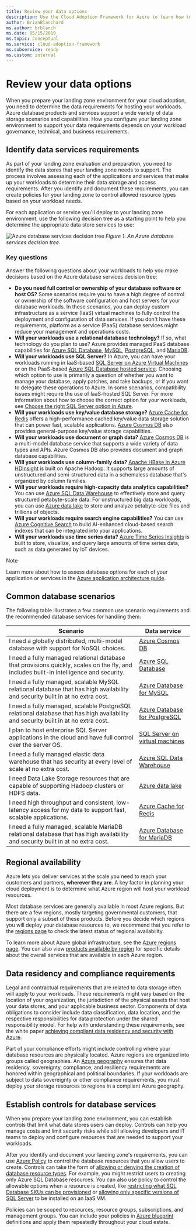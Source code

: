 ```yaml
---
title: Review your data options
description: Use the Cloud Adoption Framework for Azure to learn how to determine the data requirements for hosting your workloads.
author: BrianBlanchard
ms.author: brblanch
ms.date: 05/15/2019
ms.topic: conceptual
ms.service: cloud-adoption-framework
ms.subservice: ready
ms.custom: internal
---
```


# Review your data options

When you prepare your landing zone environment for your cloud adoption, you need to determine the data requirements for hosting your workloads. Azure database products and services support a wide variety of data storage scenarios and capabilities. How you configure your landing zone environment to support your data requirements depends on your workload governance, technical, and business requirements.

## Identify data services requirements

As part of your landing zone evaluation and preparation, you need to identify the data stores that your landing zone needs to support. The process involves assessing each of the applications and services that make up your workloads to determine their data storage and access requirements. After you identify and document these requirements, you can create policies for your landing zone to control allowed resource types based on your workload needs.

For each application or service you'll deploy to your landing zone environment, use the following decision tree as a starting point to help you determine the appropriate data store services to use:

![Azure database services decision tree](../../_images/ready/data-decision-tree.png)
_Figure 1: An Azure database services decision tree._

### Key questions

Answer the following questions about your workloads to help you make decisions based on the Azure database services decision tree:

- **Do you need full control or ownership of your database software or host OS?** Some scenarios require you to have a high degree of control or ownership of the software configuration and host servers for your database workloads. In these scenarios, you can deploy custom infrastructure as a service (IaaS) virtual machines to fully control the deployment and configuration of data services. If you don't have these requirements, platform as a service (PaaS) database services might reduce your management and operations costs.
- **Will your workloads use a relational database technology?** If so, what technology do you plan to use? Azure provides managed PaaS database capabilities for [Azure SQL Database](/azure/sql-database/sql-database-technical-overview), [MySQL](/azure/mysql/overview), [PostgreSQL](/azure/postgresql/overview), and [MariaDB](/azure/mariadb/overview).
- **Will your workloads use SQL Server?** In Azure, you can have your workloads running in IaaS-based [SQL Server on Azure Virtual Machines](/azure/azure-sql/virtual-machines) or on the PaaS-based [Azure SQL Database hosted service](/azure/sql-database/sql-database-technical-overview). Choosing which option to use is primarily a question of whether you want to manage your database, apply patches, and take backups, or if you want to delegate these operations to Azure. In some scenarios, compatibility issues might require the use of IaaS-hosted SQL Server. For more information about how to choose the correct option for your workloads, see [Choose the right SQL Server option in Azure](/azure/sql-database/sql-database-paas-vs-sql-server-iaas).
- **Will your workloads use key/value database storage?** [Azure Cache for Redis](/azure/azure-cache-for-redis/cache-overview) offers a high-performance cached key/value data storage solution that can power fast, scalable applications. [Azure Cosmos DB](/azure/cosmos-db/introduction) also provides general-purpose key/value storage capabilities.
- **Will your workloads use document or graph data?** [Azure Cosmos DB](/azure/cosmos-db/introduction) is a multi-model database service that supports a wide variety of data types and APIs. Azure Cosmos DB also provides document and graph database capabilities.
- **Will your workloads use column-family data?** [Apache HBase in Azure HDInsight](/azure/hdinsight/hbase/apache-hbase-overview) is built on Apache Hadoop. It supports large amounts of unstructured and semi-structured data in a schemaless database that's organized by column families.
- **Will your workloads require high-capacity data analytics capabilities?** You can use [Azure SQL Data Warehouse](/azure/sql-data-warehouse/sql-data-warehouse-overview-what-is) to effectively store and query structured petabyte-scale data. For unstructured big data workloads, you can use [Azure data lake](https://azure.microsoft.com/solutions/data-lake) to store and analyze petabyte-size files and trillions of objects.
- **Will your workloads require search engine capabilities?** You can use [Azure Cognitive Search](/azure/search/search-what-is-azure-search) to build AI-enhanced cloud-based search indexes that can be integrated into your applications.
- **Will your workloads use time series data?** [Azure Time Series Insights](/azure/time-series-insights/time-series-insights-overview) is built to store, visualize, and query large amounts of time series data, such as data generated by IoT devices.

> [!NOTE]
> Learn more about how to assess database options for each of your application or services in the [Azure application architecture guide](/azure/architecture/guide/technology-choices/data-store-comparison).

## Common database scenarios

The following table illustrates a few common use scenario requirements and the recommended database services for handling them:

| Scenario  | Data service |
|---|---|
| I need a globally distributed, multi-model database with support for NoSQL choices. | [Azure Cosmos DB](/azure/cosmos-db/introduction) |
| I need a fully managed relational database that provisions quickly, scales on the fly, and includes built-in intelligence and security. | [Azure SQL Database](/azure/sql-database/sql-database-technical-overview) |
| I need a fully managed, scalable MySQL relational database that has high availability and security built in at no extra cost. | [Azure Database for MySQL](/azure/mysql/overview) |
| I need a fully managed, scalable PostgreSQL relational database that has high availability and security built in at no extra cost. | [Azure Database for PostgreSQL](/azure/postgresql/overview) |
| I plan to host enterprise SQL Server applications in the cloud and have full control over the server OS. | [SQL Server on virtual machines](/azure/virtual-machines/windows/sql/virtual-machines-windows-sql-server-iaas-overview) |
| I need a fully managed elastic data warehouse that has security at every level of scale at no extra cost. | [Azure SQL Data Warehouse](/azure/sql-data-warehouse/sql-data-warehouse-overview-what-is) |
| I need Data Lake Storage resources that are capable of supporting Hadoop clusters or HDFS data. | [Azure data lake](https://azure.microsoft.com/solutions/data-lake) |
| I need high throughput and consistent, low-latency access for my data to support fast, scalable applications. | [Azure Cache for Redis](/azure/azure-cache-for-redis/cache-overview) |
| I need a fully managed, scalable MariaDB relational database that has high availability and security built in at no extra cost. | [Azure Database for MariaDB](/azure/mariadb/overview) |

## Regional availability

Azure lets you deliver services at the scale you need to reach your customers and partners, **wherever they are**. A key factor in planning your cloud deployment is to determine what Azure region will host your workload resources.

Most database services are generally available in most Azure regions. But there are a few regions, mostly targeting governmental customers, that support only a subset of these products. Before you decide which regions you will deploy your database resources to, we recommend that you refer to the [regions page](https://azure.microsoft.com/global-infrastructure/services/?regions=all&products=data-factory,sql-server-stretch-database,redis-cache,database-migration,sql-data-warehouse,postgresql,mariadb,cosmos-db,mysql,sql-database) to check the latest status of regional availability.

To learn more about Azure global infrastructure, see the [Azure regions page](https://azure.microsoft.com/global-infrastructure/regions). You can also view [products available by region](https://azure.microsoft.com/global-infrastructure/services/?regions=all&products=all) for specific details about the overall services that are available in each Azure region.

## Data residency and compliance requirements

Legal and contractual requirements that are related to data storage often will apply to your workloads. These requirements might vary based on the location of your organization, the jurisdiction of the physical assets that host your data stores, and your applicable business sector. Components of data obligations to consider include data classification, data location, and the respective responsibilities for data protection under the shared responsibility model. For help with understanding these requirements, see the white paper [achieving compliant data residency and security with Azure](https://azure.microsoft.com/resources/achieving-compliant-data-residency-and-security-with-azure).

Part of your compliance efforts might include controlling where your database resources are physically located. Azure regions are organized into groups called geographies. An [Azure geography](https://azure.microsoft.com/global-infrastructure/geographies) ensures that data residency, sovereignty, compliance, and resiliency requirements are honored within geographical and political boundaries. If your workloads are subject to data sovereignty or other compliance requirements, you must deploy your storage resources to regions in a compliant Azure geography.

## Establish controls for database services

When you prepare your landing zone environment, you can establish controls that limit what data stores users can deploy. Controls can help you manage costs and limit security risks while still allowing developers and IT teams to deploy and configure resources that are needed to support your workloads.

After you identify and document your landing zone's requirements, you can use [Azure Policy](/azure/governance/policy/overview) to control the database resources that you allow users to create. Controls can take the form of [allowing or denying the creation of database resource types](/azure/governance/policy/samples/allowed-resource-types). For example, you might restrict users to creating only Azure SQL Database resources. You can also use policy to control the allowable options when a resource is created, like [restricting what SQL Database SKUs can be provisioned](/azure/governance/policy/samples/allowed-sql-db-skus) or [allowing only specific versions of SQL Server](/azure/governance/policy/samples/require-sql-12) to be installed on an IaaS VM.

Policies can be scoped to resources, resource groups, subscriptions, and management groups. You can include your policies in [Azure blueprint](/azure/governance/blueprints/overview) definitions and apply them repeatedly throughout your cloud estate.
